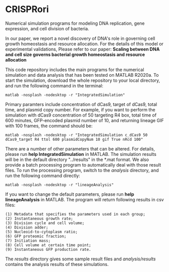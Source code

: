 # CRISPRori
Numerical simulation programs for modeling DNA replication, gene expression, and cell division of bacteria. 

In our paper, we report a novel discovery of DNA's role in governing cell growth homeostasis and resource allocation. For the details of this model or experimental validations, Please refer to our paper:
**Scaling between DNA and cell size governs bacterial growth homeostasis and resource allocation**

This code repository includes the main programs for the numerical simulation and data analysis that has been tested on MATLAB R2020a. To start the simulation, download the whole repository to your local directory, and run the following command in the terminal:

    matlab -nosplash -nodesktop -r "IntegratedSimulation"
    
Primary paramters include concentration of dCas9, target of dCas9, total time, and plasmid copy number. For example, if you want to perform the simulation with dCas9 concentration of 50 targeting R4 box, total time of 600 minutes, GFP-encoded plasmid number of 10, and returning lineage GIF with 100 frames, the command should be:

    matlab -nosplash -nodesktop -r "IntegratedSimulation c_dCas9 50 dCas9_target R4 ttol 600 plasmidCopyNum 10 gif True nRcd 100"
    
There are a number of other parameters that can be altered. For details, please run **help IntegratedSimulation** in MATLAB. The simulation results will be in the default directory "../results" in the \*.mat format. We also provide a batch processing program to automatically deal with those result files. To run the processing program, switch to the *analysis* directory, and run the following command directly:

    matlab -nosplash -nodesktop -r "lineageAnalysis"
    
If you want to change the default parameters, please run **help lineageAnalysis** in MATLAB. The program will return following results in csv files:

    (1) Metadata that specifies the parameters used in each group;
    (2) Instantaneous growth rate;
    (3) Division cycle and cell volume;
    (4) Division adder;
    (5) Nucleoid-to-cytoplasm ratio;
    (6) GFP proteomic fraction;
    (7) Initiation mass;
    (8) Cell volume at certain time point;
    (9) Instantaneous GFP production rate.
    
The *results* directory gives some sample result files and *analysis/results* contains the analysis results of these simulations.
